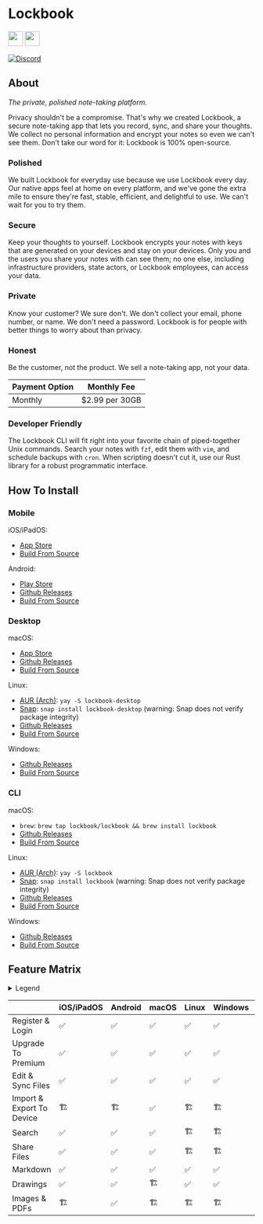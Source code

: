 # Lockbook

[<img height= "30" src="https://apple-resources.s3.amazonaws.com/media-badges/download-on-the-app-store/black/en-us.svg">](https://apps.apple.com/us/app/lockbook/id1526775001) [<img height= "30" src="https://upload.wikimedia.org/wikipedia/commons/thumb/7/78/Google_Play_Store_badge_EN.svg/2560px-Google_Play_Store_badge_EN.svg.png">](https://play.google.com/store/apps/details?id=app.lockbook)

[![Discord](https://img.shields.io/discord/1014184997751619664?label=Discord&style=plastic)](https://discord.gg/lockbook)

## About
_The private, polished note-taking platform._

Privacy shouldn't be a compromise. That's why we created Lockbook, a secure note-taking app that lets you record, sync, and share your thoughts. We collect no personal information and encrypt your notes so even we can't see them. Don't take our word for it: Lockbook is 100% open-source.

### Polished
We built Lockbook for everyday use because we use Lockbook every day. Our native apps feel at home on every platform, and we've gone the extra mile to ensure they're fast, stable, efficient, and delightful to use. We can't wait for you to try them.

### Secure
Keep your thoughts to yourself. Lockbook encrypts your notes with keys that are generated on your devices and stay on your devices. Only you and the users you share your notes with can see them; no one else, including infrastructure providers, state actors, or Lockbook employees, can access your data.

### Private
Know your customer? We sure don't. We don't collect your email, phone number, or name. We don't need a password. Lockbook is for people with better things to worry about than privacy.

### Honest
Be the customer, not the product. We sell a note-taking app, not your data.

| Payment Option | Monthly Fee    |
|----------------|----------------|
| Monthly        | $2.99 per 30GB |

### Developer Friendly
The Lockbook CLI will fit right into your favorite chain of piped-together Unix commands. Search your notes with `fzf`, edit them with `vim`, and schedule backups with `cron`. When scripting doesn't cut it, use our Rust library for a robust programmatic interface.

## How To Install
### Mobile
iOS/iPadOS:
- [App Store](https://apps.apple.com/us/app/lockbook/id1526775001)
- [Build From Source](./guides/build/apple.md)

Android:
- [Play Store](https://play.google.com/store/apps/details?id=app.lockbook)
- [Github Releases](https://github.com/lockbook/lockbook/releases)
- [Build From Source](./guides/build/android.md)

### Desktop
macOS:
- [App Store](https://apps.apple.com/us/app/lockbook/id1526775001)
- [Github Releases](https://github.com/lockbook/lockbook/releases)
- [Build From Source](./guides/build/apple.md)

Linux:
- [AUR (Arch)](https://aur.archlinux.org/packages/lockbook-desktop): `yay -S lockbook-desktop`
- [Snap](https://snapcraft.io/lockbook-desktop): `snap install lockbook-desktop` (warning: Snap does not verify package integrity)
- [Github Releases](https://github.com/lockbook/lockbook/releases)
- [Build From Source](./guides/build/linux.md)

Windows:
- [Github Releases](https://github.com/lockbook/lockbook/releases)
- [Build From Source](./guides/build/windows.md)

### CLI
macOS:
- `brew`: `brew tap lockbook/lockbook && brew install lockbook`
- [Github Releases](https://github.com/lockbook/lockbook/releases)
- [Build From Source](./guides/build/cli.md)

Linux:
- [AUR (Arch)](https://aur.archlinux.org/packages/lockbook): `yay -S lockbook`
- [Snap](https://snapcraft.io/lockbook): `snap install lockbook` (warning: Snap does not verify package integrity)
- [Github Releases](https://github.com/lockbook/lockbook/releases)
- [Build From Source](./guides/build/cli.md)

Windows:
- [Github Releases](https://github.com/lockbook/lockbook/releases)
- [Build From Source](./guides/build/cli.md)

## Feature Matrix

<details> 
<summary>Legend</summary>

+ ✅ Done
+ 🏗 Planned
+ ⛔️ Not Supported

</details>

|                             | iOS/iPadOS | Android | macOS | Linux | Windows | CLI |
|-----------------------------|------------|---------|-------|-------|---------|-----|
| Register & Login            | ✅          | ✅      | ✅    | ✅    | ✅      | ✅   |
| Upgrade To Premium          | ✅          | ✅      | ✅    | ✅    | ✅      | ✅   |
| Edit & Sync Files           | ✅          | ✅      | ✅    | ✅    | ✅      | ✅   |
| Import & Export To Device   | 🏗          | 🏗      | ✅    | 🏗    | 🏗      | ✅   |
| Search                      | ✅          | ✅      | ✅    | 🏗    | 🏗      | 🏗   |
| Share Files                 | ✅          | ✅      | ✅    | 🏗    | 🏗      | ✅   |
| Markdown                    | ✅          | ✅      | ✅    | ✅    | ✅      | ✅   |
| Drawings                    | ✅          | ✅      | 🏗    | ✅    | ✅      | ⛔️   |
| Images & PDFs               | 🏗          | ✅      | 🏗    | 🏗    | 🏗      | ⛔️   |
